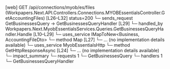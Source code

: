 [web] GET /api/connections/myob/es/files  (Workpapers.Next.API.Controllers.Connections.MYOBEssentialsController.GetAccountingFiles)  [L26–L32] status=200
  └─ sends_request GetBusinessesQuery -> GetBusinessesQueryHandler [L29]
    └─ handled_by Workpapers.Next.MyobEssentialsServices.Queries.GetBusinessesQueryHandler.Handle [L10–L29]
      └─ uses_service IMapToNew<Business, AccountingFileDto>
        └─ method Map [L27]
          └─ ... (no implementation details available)
      └─ uses_service MyobEssentialsHttp
        └─ method GetHttpResponseAsync [L24]
          └─ ... (no implementation details available)
  └─ impact_summary
    └─ requests 1
      └─ GetBusinessesQuery
    └─ handlers 1
      └─ GetBusinessesQueryHandler

